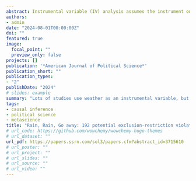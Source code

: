 ```yaml
---
abstract: Instrumental variable (IV) analysis assumes the instrument only affects the dependent variable via its relationship with the independent variable. Other possible causal routes from the IV to the dependent variable are exclusion-restriction violations and invalidate the instrument. Weather has been widely used as an instrumental variable in social science to predict many different variables. The use of weather to instrument different independent variables represents strong prima facie evidence of exclusion violations for all studies using weather IVs. A review of 288 studies reveals 192 variables previously linked to weather-- all representing potential exclusion violations. Using sensitivity analysis, I show that the magnitude of many of these violations is sufficient to overturn numerous existing IV results. I conclude with practical steps to systematically review existing literature to identify possible exclusion violations when using IV designs.
authors:
- admin
date: "2024-08-01T00:00:00Z"
doi: ""
featured: true
image:
  focal_point: ""
  preview_only: false
projects: []
publication: '*American Journal of Political Science*'
publication_short: ""
publication_types:
- "2"
publishDate: "2024"
# slides: example
summary: "Lots of studies use weather as an instrumental variable, but the core assumption of IV implies that an instrument should only affect one variable. I develop a full methodology for how to find and review possible exclusion restriction violations."
tags:
- causal inference
- political science
- metascience
title: "Rain, Rain, Go away: 192 potential exclusion-restriction violations for studies using weather as an instrumental variable (accepted at AJPS)"
# url_code: https://github.com/wowchemy/wowchemy-hugo-themes
# url_dataset: ""
url_pdf: https://papers.ssrn.com/sol3/papers.cfm?abstract_id=3715610
# url_poster: ""
# url_project: ""
# url_slides: ""
# url_source: ""
# url_video: ""
---
```


